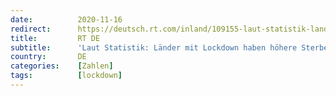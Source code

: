 ```yaml
---
date:          2020-11-16
redirect:      https://deutsch.rt.com/inland/109155-laut-statistik-lander-mit-lockdown/
title:         RT DE
subtitle:      'Laut Statistik: Länder mit Lockdown haben höhere Sterberate'
country:       DE
categories:    [Zahlen]
tags:          [lockdown]
---
```

